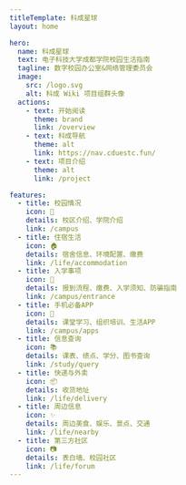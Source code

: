 ```yaml
---
titleTemplate: 科成星球
layout: home

hero:
  name: 科成星球
  text: 电子科技大学成都学院校园生活指南
  tagline: 数字校园办公室&网络管理委员会
  image:
    src: /logo.svg
    alt: 科成 Wiki 项目组群头像
  actions:
    - text: 开始阅读
      theme: brand
      link: /overview
    - text: 科成导航
      theme: alt
      link: https://nav.cduestc.fun/
    - text: 项目介绍
      theme: alt
      link: /project

features:
  - title: 校园情况
    icon: 🏫
    details: 校区介绍、学院介绍
    link: /campus
  - title: 住宿生活
    icon: 🏠
    details: 宿舍信息、环境配置、缴费
    link: /life/accommodation
  - title: 入学事项
    icon: 📝
    details: 报到流程、缴费、入学须知、防骗指南
    link: /campus/entrance
  - title: 手机必备APP
    icon: 📱
    details: 课堂学习、组织培训、生活APP
    link: /campus/apps
  - title: 信息查询
    icon: 📚
    details: 课表、绩点、学分、图书查询
    link: /study/query
  - title: 快递与外卖
    icon: 📦
    details: 收货地址
    link: /life/delivery
  - title: 周边信息
    icon: ✨
    details: 周边美食、娱乐、景点、交通
    link: /life/nearby
  - title: 第三方社区
    icon: 📷
    details: 表白墙、校园社区
    link: /life/forum
---
```


<!-- --- -->

<!--![电子科技大学成都学院](/image.png)-->
